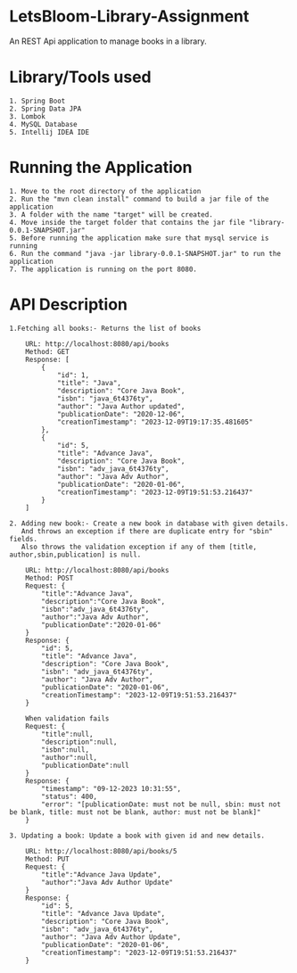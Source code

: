 # LetsBloom-Library-Assignment
An REST Api application to manage books in a library.

# Library/Tools used <br>
    1. Spring Boot
    2. Spring Data JPA
    3. Lombok
    4. MySQL Database
    5. Intellij IDEA IDE


# Running the Application
    1. Move to the root directory of the application
    2. Run the "mvn clean install" command to build a jar file of the application
    3. A folder with the name "target" will be created.
    4. Move inside the target folder that contains the jar file "library-0.0.1-SNAPSHOT.jar"
    5. Before running the application make sure that mysql service is running
    6. Run the command "java -jar library-0.0.1-SNAPSHOT.jar" to run the application
    7. The application is running on the port 8080.

# API Description
    1.Fetching all books:- Returns the list of books
        
        URL: http://localhost:8080/api/books
        Method: GET
        Response: [
            {
                "id": 1,
                "title": "Java",
                "description": "Core Java Book",
                "isbn": "java_6t4376ty",
                "author": "Java Author updated",
                "publicationDate": "2020-12-06",
                "creationTimestamp": "2023-12-09T19:17:35.481605"
            },
            {
                "id": 5,
                "title": "Advance Java",
                "description": "Core Java Book",
                "isbn": "adv_java_6t4376ty",
                "author": "Java Adv Author",
                "publicationDate": "2020-01-06",
                "creationTimestamp": "2023-12-09T19:51:53.216437"
            }
        ]

    2. Adding new book:- Create a new book in database with given details. 
       And throws an exception if there are duplicate entry for "sbin" fields.
       Also throws the validation exception if any of them [title, author,sbin,publication] is null. 
        
        URL: http://localhost:8080/api/books
        Method: POST
        Request: {
            "title":"Advance Java",
            "description":"Core Java Book",
            "isbn":"adv_java_6t4376ty",
            "author":"Java Adv Author",
            "publicationDate":"2020-01-06"
        }
        Response: {
            "id": 5,
            "title": "Advance Java",
            "description": "Core Java Book",
            "isbn": "adv_java_6t4376ty",
            "author": "Java Adv Author",
            "publicationDate": "2020-01-06",
            "creationTimestamp": "2023-12-09T19:51:53.216437"
        }

        When validation fails
        Request: {
            "title":null,
            "description":null,
            "isbn":null,
            "author":null,
            "publicationDate":null
        }
        Response: {
            "timestamp": "09-12-2023 10:31:55",
            "status": 400,
            "error": "[publicationDate: must not be null, sbin: must not be blank, title: must not be blank, author: must not be blank]"
        }

    3. Updating a book: Update a book with given id and new details.

        URL: http://localhost:8080/api/books/5
        Method: PUT
        Request: {
            "title":"Advance Java Update",
            "author":"Java Adv Author Update"
        }
        Response: {
            "id": 5,
            "title": "Advance Java Update",
            "description": "Core Java Book",
            "isbn": "adv_java_6t4376ty",
            "author": "Java Adv Author Update",
            "publicationDate": "2020-01-06",
            "creationTimestamp": "2023-12-09T19:51:53.216437"
        }
